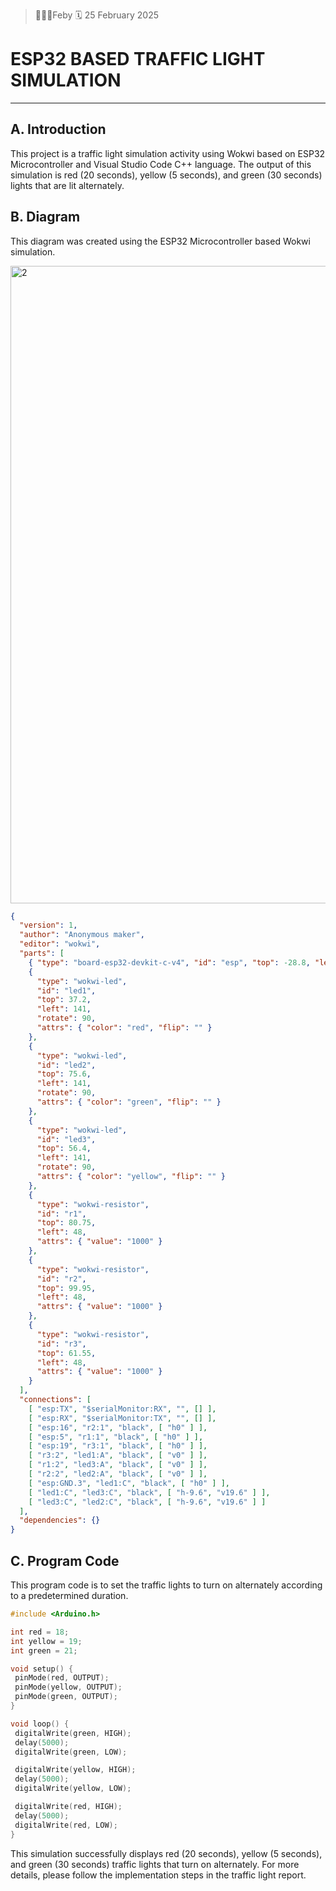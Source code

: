 >👩🏻‍💻Feby 🗓 25 February 2025

# ESP32 BASED TRAFFIC LIGHT SIMULATION
---
## **A. Introduction**

This project is a traffic light simulation activity using Wokwi based on ESP32 Microcontroller and Visual Studio Code C++ language. The output of this simulation is red (20 seconds), yellow (5 seconds), and green (30 seconds) lights that are lit alternately.

## **B. Diagram**
This diagram was created using the ESP32 Microcontroller based Wokwi simulation.

<img width="1020" alt="2" src="https://github.com/user-attachments/assets/345dff18-8fdb-4192-98fb-7535c29eca8c" />

```json
{
  "version": 1,
  "author": "Anonymous maker",
  "editor": "wokwi",
  "parts": [
    { "type": "board-esp32-devkit-c-v4", "id": "esp", "top": -28.8, "left": -91.16, "attrs": {} },
    {
      "type": "wokwi-led",
      "id": "led1",
      "top": 37.2,
      "left": 141,
      "rotate": 90,
      "attrs": { "color": "red", "flip": "" }
    },
    {
      "type": "wokwi-led",
      "id": "led2",
      "top": 75.6,
      "left": 141,
      "rotate": 90,
      "attrs": { "color": "green", "flip": "" }
    },
    {
      "type": "wokwi-led",
      "id": "led3",
      "top": 56.4,
      "left": 141,
      "rotate": 90,
      "attrs": { "color": "yellow", "flip": "" }
    },
    {
      "type": "wokwi-resistor",
      "id": "r1",
      "top": 80.75,
      "left": 48,
      "attrs": { "value": "1000" }
    },
    {
      "type": "wokwi-resistor",
      "id": "r2",
      "top": 99.95,
      "left": 48,
      "attrs": { "value": "1000" }
    },
    {
      "type": "wokwi-resistor",
      "id": "r3",
      "top": 61.55,
      "left": 48,
      "attrs": { "value": "1000" }
    }
  ],
  "connections": [
    [ "esp:TX", "$serialMonitor:RX", "", [] ],
    [ "esp:RX", "$serialMonitor:TX", "", [] ],
    [ "esp:16", "r2:1", "black", [ "h0" ] ],
    [ "esp:5", "r1:1", "black", [ "h0" ] ],
    [ "esp:19", "r3:1", "black", [ "h0" ] ],
    [ "r3:2", "led1:A", "black", [ "v0" ] ],
    [ "r1:2", "led3:A", "black", [ "v0" ] ],
    [ "r2:2", "led2:A", "black", [ "v0" ] ],
    [ "esp:GND.3", "led1:C", "black", [ "h0" ] ],
    [ "led1:C", "led3:C", "black", [ "h-9.6", "v19.6" ] ],
    [ "led3:C", "led2:C", "black", [ "h-9.6", "v19.6" ] ]
  ],
  "dependencies": {}
}
```

## **C. Program Code**
This program code is to set the traffic lights to turn on alternately according to a predetermined duration.

```cpp
#include <Arduino.h> 

int red = 18;
int yellow = 19;
int green = 21;

void setup() {
 pinMode(red, OUTPUT);
 pinMode(yellow, OUTPUT);
 pinMode(green, OUTPUT);
}

void loop() {
 digitalWrite(green, HIGH);
 delay(5000);
 digitalWrite(green, LOW);

 digitalWrite(yellow, HIGH);
 delay(5000);
 digitalWrite(yellow, LOW);

 digitalWrite(red, HIGH);
 delay(5000);
 digitalWrite(red, LOW);
}
```
This simulation successfully displays red (20 seconds), yellow (5 seconds), and green (30 seconds) traffic lights that turn on alternately. For more details, please follow the implementation steps in the traffic light report.








